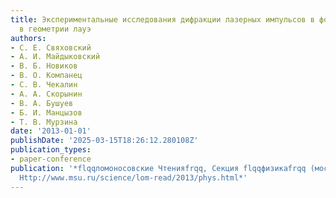 ```yaml
---
title: Экспериментальные исследования дифракции лазерных импульсов в фотонных кристаллах
  в геометрии лауэ
authors:
- С. Е. Свяховский
- А. И. Майдыковский
- В. Б. Новиков
- В. О. Компанец
- С. В. Чекалин
- А. А. Скорынин
- В. А. Бушуев
- Б. И. Манцызов
- Т. В. Мурзина
date: '2013-01-01'
publishDate: '2025-03-15T18:26:12.280108Z'
publication_types:
- paper-conference
publication: '*flqqломоносовские Чтенияfrqq, Секция flqqфизикаfrqq (москва, МГУ, 2013,
  Http://www.msu.ru/science/lom-read/2013/phys.html*'
---
```

